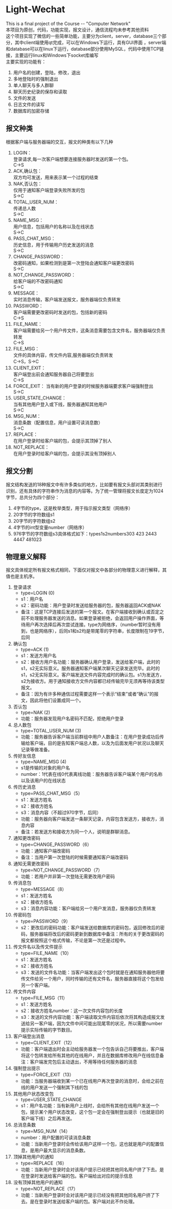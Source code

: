 # Light-Wechat
This is a final project of the Course -- "Computer Network"    
本项目为原创，代码，功能实现，报文设计，通信流程均未参考其他资料  
这个项目实现了微信的一些简单功能，主要分为client，server，database三个部分，其中client端使用qt完成，可以在Windows下运行，具有GUI界面  ，server端和database可以在linux下运行，database部分使用MySQL，代码中使用TCP链接，主要运行linux和Windows下socket库编写  
主要实现的功能有：
1. 用户名的创建，登陆，修改，退出
2. 多地登陆时的强制退出
3. 单人聊天与多人群聊
4. 聊天历史纪录的保存和读取
5. 文件的发送
6. 日志文件的读写
7. 数据库的加密存储
## 报文种类
根据客户端与服务器端的交互，报文的种类有以下几种  
1. LOGIN：  
   登录请求,每一次客户端想要连接服务器时发送的第一个包。  
   C->S  
2. ACK,确认包：  
   双方均可发送，用来表示某一个过程的结束  
3. NAK,否认包：  
   仅用于通知客户端登录失败所发的包  
   S->C  
4. TOTAL_USER_NUM：  
   传递总人数  
   S->C  
5. NAME_MSG：  
   用户信息，包括用户的名称以及在线状态  
   S->C  
6. PASS_CHAT_MSG：  
   历史信息，用于传输用户历史发送的消息  
   S->C  
7. CHANGE_PASSWORD：  
   改密码通知，如果检测到是第一次登陆会通知客户端更改密码  
   S->C  
8. NOT_CHANGE_PASSWORD：  
   给客户端的不改密码通知  
   S->C  
9.  MESSAGE：  
    实时消息传输，客户端发送报文，服务器端仅负责转发  
10. PASSWORD：  
    客户端需要更改密码时发送的包，包括新的密码  
    C->S  
11. FILE_NAME：  
    客户端需要给另一个用户传文件，这条消息需要包含文件名，服务器端仅负责转发  
    C->S  
12. FILE_MSG：  
    文件的具体内容，传文件内容,服务器端仅负责转发  
    C->S，S->C  
13. CLIENT_EXIT：  
    客户端登出前会通知服务器自己将要登出  
    C->S  
14. FORCE_EXIT：
    当有新的用户登录的时候服务器端要求客户端强制登出  
    S->C  
15. USER_STATE_CHANGE：  
    当有其他用户登入或下线，服务器通知其他用户  
    S->C  
16. MSG_NUM：  
    消息条数（配置信息，用户设置可读消息数）  
    S->C  
17. REPLACE：  
    在用户登录时给客户端的包，会提示其顶掉了别人  
18. NOT_REPLACE：  
    在用户登录时给客户端的包，会提示其没有顶掉别人  
## 报文分割
报文结构发送的18种报文中有许多类似的地方，比如要有报文头部对其类别进行识别，还有具体的字符串作为消息的内容等。为了统一管理将报文长度定为1024字节，总共分为四个部分：
1. 4字节的type，这是枚举类型，用于指示报文类型（网络序）
2. 20字节的字符数组s1
3. 20字节的字符数组s2
4. 4字节的int型变量number（网络序）
5. 976字节的字符数组s3具体格式如下：types1s2numbers303 423 2443 4447    481023
## 物理意义解释
报文具体规定所有报文格式相同，下面仅对报文中各部分的物理意义进行解释，其值也是主机序。
1. 登录请求
   * type=LOGIN (0)
   * s1：用户名
   * s2：密码功能：用户登录时发送给服务器的包，服务器返回ACK或NAK
   * 备注：这是TCP连接后发送的第一个报文。在客户端接收到确认或否定之前不处理服务器发送的消息。如果登录被拒绝，会返回用户操作界面，等待用户再次选择后再次尝试连接。type为网络序，（number暂时没有用到，也是网络序），后同s1和s2均是带尾零的字符串，长度限制在19字节，后同
2. 确认包
   * type=ACK (1)
   * s1：发送方用户名
   * s2：接收方用户名功能：服务器确认用户登录，发送给客户端，此时的s1，s2无实际意义。服务器通知客户端某次聊天记录发送完毕。此时的s1，s2无实际意义。客户端发送文件内容完成时的确认包。s1为发送方，s2为接收方。用于通知接收方文件内容都已经传输完毕无须再等待该类型报文。
   * 备注：因为有许多种通信过程需要这样一个表示“结束”或者“确认”的报文，因此将他们设置成同一个。
3. 否认包
   * type=NAK (2)
   * 功能：服务器发现用户名密码不匹配，拒绝用户登录
4. 总人数包
   * type=TOTAL_USER_NUM (3)
   * 功能：服务器告诉客户端当前群组中用户人数备注：在用户登录成功后传输给客户端，目的是告知客户端总人数，以及为后面发用户状况以及聊天记录等做准备。
5. 传好友信息
   * type=NAME_MSG (4)
   * s1是传输的对象的用户名
   * number：1代表在线0代表离线功能：服务器告诉客户端某个用户的名称以及该用户的在线状态
6. 传历史消息
   * type=PASS_CHAT_MSG（5）
   * s1：发送方姓名
   * s2：接收方姓名
   * s3：消息内容（不超过970字节，后同）
   * 功能：服务器向客户端发送一条聊天记录，内容包含发送方，接收方，消息内容
   * 备注：若发送方和接收方为同一个人，说明是群聊消息。
7. 通知更改密码
   * type=CHANGE_PASSWORD（6）
   * 功能：通知客户端改密码
   * 备注：当用户第一次登陆的时候需要通知客户端改密码
8. 通知无需更改密码
   * type=NOT_CHANGE_PASSWORD（7）
   * 功能：若用户并非第一次登陆无需更改用户密码
9.  传消息包
    * type=MESSAGE（8）
    * s1：发送方姓名
    * s2：接收方姓名
    * s3：消息内容功能：客户端给另一个用户发消息，服务器仅负责转发
10. 传密码包
    * type=PASSWORD（9）
    * s2：更改后的密码功能：客户端发送给数据库的密码包，返回修改后的密码，服务器端将改后的密码更新到数据库中备注：所有的关于更改密码的报文都按照这个格式传输，不论是第一次还是过程中。
11. 传文件名以及传文件提示
    * type=FILE_NAME（10）
    * s1：发送方姓名
    * s2：接收方姓名
    * s3：发送的文件名功能：当客户端发出这个包时就是在通知服务器他将要传文件给另一个用户，同时传输的还有文件名，服务器直接将这个包发给另一个客户端。
12. 传文件内容
    * type=FILE_MSG（11）
    * s1：发送方姓名
    * s2：接收方姓名number：这一次文件内容包的长度
    * s3：发送的文件内容功能：客户端读取文件内容后依次将其构造成报文发送给另一客户端，因为文件中间可能出现尾零的状况，所以需要number提示实际传输的字节数目。
13. 客户端登出消息
    * type=CLIENT_EXIT（12）
    * 功能：客户端退出时会主动给服务器发一个包告诉自己将要推出，客户端将这个包转发给所有其他的在线用户，并且在数据库修改用户在线信息备注：客户端发完包后主动退出，不用等待任何服务器的消息
14. 强制登出提示
    * type=FORCE_EXIT（13）
    * 功能：当服务器端收到某一个已在线用户再次登录的消息时，会给之前在线的用户发送一个强制其下线的包
15. 其他用户状态改变包
    * type=USER_STATE_CHANGE
    * s1：用户名功能：当有新用户上线时，会给所有其他在线用户发送一个包，提示某个用户状态改变，这个包一定会在强制登出提示（也就是旧的客户端下线）之后再发送。
16. 总消息条数
    * type=MSG_NUM（14）
    * number：用户配置的可读消息条数
    * 功能：当新用户登录时会传给该用户这样一个包，这也就是用户的配置信息，是用户最大显示的消息条数。
17. 顶掉其他用户的通知
    * type=REPLACE（16）
    * 功能：当新用户登录时会对该用户提示已经把其他同名用户挤了下去。是在登录时发送给客户端的包。客户端给出对应的提示信息
18. 没有顶掉其他用户的通知
    * type=NOT_REPLACE（17）
    * 功能：当新用户登录时会对该用户提示已经没有把其他同名用户挤了下去。是在登录时发送给客户端的包。客户端对此不作处理。
